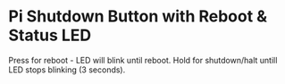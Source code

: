 # Pi Shutdown Button with Reboot & Status LED
Press for reboot - LED will blink until reboot.
Hold for shutdown/halt untill LED stops blinking (3 seconds).
